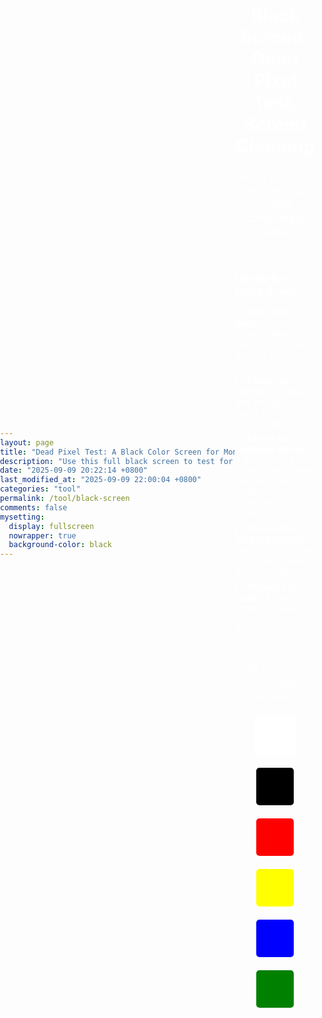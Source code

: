 ```yaml
---
layout: page
title: "Dead Pixel Test: A Black Color Screen for Monitor Test (More Colors)"
description: "Use this full black screen to test for dead pixels, check for backlight bleed, clean your screen, save power on OLED/AMOLED displays, and reduce eye strain. A versatile tool for your monitor."
date: "2025-09-09 20:22:14 +0800"
last_modified_at: "2025-09-09 22:00:04 +0800"
categories: "tool"
permalink: /tool/black-screen
comments: false
mysetting:
  display: fullscreen
  nowrapper: true
  background-color: black
---
```


<style>
  html, body {
    min-height: 100vh;
    margin: 0;
    padding: 0;
  }
  body {
    display: flex;
    align-items: center;
    justify-content: center;
  }
  #content {
    color: white;
    text-align: center;
    width: 90%;
    max-width: 800px;
    padding: 2rem 0;
  }
  #content h1 {
    font-size: 2.1em;
    margin-bottom: 20px;
  }
  #content p {
    font-size: 1.3em;
  }
  #more-info {
    margin-top: 20px;
    text-align: left;
    display: inline-block;
  }
  #more-info p {
    font-size: 1.2em;
    margin-bottom: 10px;
    font-weight: bold;
  }
  #more-info ul {
    list-style-position: inside;
    padding-left: 0;
  }
  #more-info li {
    font-size: 1em;
    margin-bottom: 8px;
  }
  #color-palette-container {
    margin-top: 30px;
  }
  #color-palette {
    display: flex;
    justify-content: center;
    flex-wrap: wrap;
    gap: 15px;
    margin-top: 15px;
  }
  .color-swatch {
    width: 60px;
    height: 60px;
    cursor: pointer;
    border: 3px solid white;
    border-radius: 8px;
    transition: transform 0.2s ease-in-out;
  }
  .color-swatch:hover {
    transform: scale(1.15);
  }
</style>

<div id="content">
  <h1>Black Screen: Dead Pixel Test, Screen Cleaning</h1>
  <p>A simple tool to turn your screen completely black.</p>
  <div id="more-info">
    <p>Useful for many things:</p>
    <ul>
      <li><b>Find dead pixels:</b> A black screen makes it easy to spot pixels that are stuck on or off.</li>
      <li><b>Clean your screen:</b> See dust and smudges easily on a black background.</li>
      <li><b>Check for backlight bleed:</b> In a dark room, a black screen helps you see light leaking from the edges of your screen.</li>
      <li><b>Save battery (OLED/AMOLED):</b> These screens use less power when displaying black.</li>
      <li><b>Reduce eye strain:</b> A black screen is easier on your eyes in the dark.</li>
    </ul>
  </div>
  <div id="color-palette-container">
    <p>Click a color to fill the screen:</p>
    <div id="color-palette">
      <div class="color-swatch" style="background-color: white;" data-color="white" title="White Screen"></div>
      <div class="color-swatch" style="background-color: black;" data-color="black" title="Black Screen"></div>
      <div class="color-swatch" style="background-color: red;" data-color="red" title="Red Screen"></div>
      <div class="color-swatch" style="background-color: yellow;" data-color="yellow" title="Yellow Screen"></div>
      <div class="color-swatch" style="background-color: blue;" data-color="blue" title="Blue Screen"></div>
      <div class="color-swatch" style="background-color: green;" data-color="green" title="Green Screen"></div>
    </div>
  </div>
</div>

<script>
  document.addEventListener('DOMContentLoaded', () => {
    const content = document.getElementById('content');
    const initialBodyBackground = document.body.style.backgroundColor || 'black';

    function enterFullscreen(color) {
      document.body.style.backgroundColor = color;
      content.style.display = 'none';

      document.documentElement.requestFullscreen().catch(err => {
        console.error(`Error attempting to enable full-screen mode: ${err.message} (${err.name})`);
        exitFullscreen();
      });
    }

    function exitFullscreen() {
      if (document.fullscreenElement) {
        document.exitFullscreen();
      }
      content.style.display = 'block';
      document.body.style.backgroundColor = initialBodyBackground;
    }

    document.querySelectorAll('.color-swatch').forEach(swatch => {
      swatch.addEventListener('click', (e) => {
        const color = e.target.dataset.color;
        enterFullscreen(color);
      });
    });

    document.addEventListener('fullscreenchange', () => {
      if (!document.fullscreenElement) {
        exitFullscreen();
      }
    });

    // Allow exiting fullscreen with a click/tap on the screen
    document.addEventListener('click', (e) => {
        if (document.fullscreenElement && e.target === document.documentElement) {
            exitFullscreen();
        }
    });
  });
</script>
